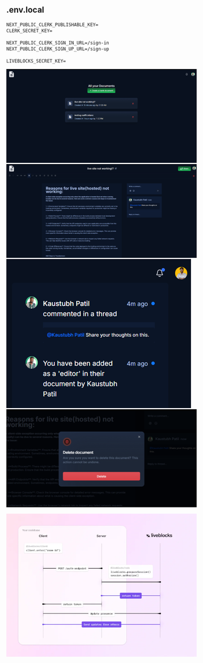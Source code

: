 ## .env.local
```
NEXT_PUBLIC_CLERK_PUBLISHABLE_KEY=
CLERK_SECRET_KEY=

NEXT_PUBLIC_CLERK_SIGN_IN_URL=/sign-in
NEXT_PUBLIC_CLERK_SIGN_UP_URL=/sign-up

LIVEBLOCKS_SECRET_KEY=
```

<!-- ![!st look](/public/Collborative%20room%20-1st.png) -->
![HomePage](/public/HomePage.png)
![Final Outcome](/public/Final.png)
![Notification](/public/Notify.png)
![Delete Doc](/public/delete.png)






![liveBlocks](/public/access-token-auth-diagram.webp)